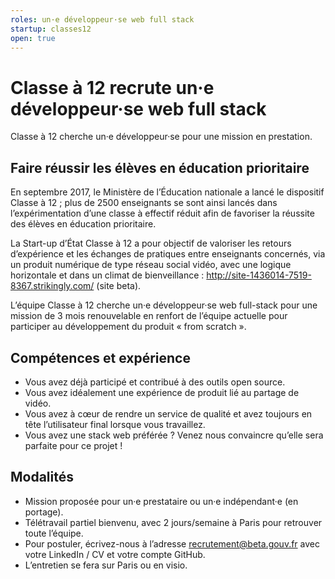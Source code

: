 ```yaml
---
roles: un·e développeur·se web full stack
startup: classes12
open: true
---
```


# Classe à 12 recrute un·e développeur·se web full stack
 
Classe à 12 cherche un·e développeur·se pour une mission en prestation. 

## Faire réussir les élèves en éducation prioritaire 
En septembre 2017, le Ministère de l’Éducation nationale a lancé le dispositif Classe à 12 ; plus de 2500 enseignants se sont ainsi lancés dans l’expérimentation d’une classe à effectif réduit afin de favoriser la réussite des élèves en éducation prioritaire. 

<!--more-->

La Start-up d’État Classe à 12 a pour objectif de valoriser les retours d’expérience et les échanges de pratiques entre enseignants concernés, via un produit numérique de type réseau social vidéo, avec une logique horizontale et dans un climat de bienveillance : http://site-1436014-7519-8367.strikingly.com/ (site beta).
 
L’équipe Classe à 12 cherche un·e développeur·se web full-stack pour une mission de 3 mois renouvelable en renfort de l’équipe actuelle pour participer au développement du produit « from scratch ».

## Compétences et expérience

* Vous avez déjà participé et contribué à des outils open source.
* Vous avez idéalement une expérience de produit lié au partage de vidéo.
* Vous avez à cœur de rendre un service de qualité et avez toujours en tête l’utilisateur final lorsque vous travaillez.
* Vous avez une stack web préférée ? Venez nous convaincre qu’elle sera parfaite pour ce projet !

## Modalités
* Mission proposée pour un·e prestataire ou un·e indépendant·e (en portage).
* Télétravail partiel bienvenu, avec 2 jours/semaine à Paris pour retrouver toute l’équipe.
* Pour postuler, écrivez-nous à l’adresse recrutement@beta.gouv.fr avec votre LinkedIn / CV et votre compte GitHub. 
* L’entretien se fera sur Paris ou en visio.

